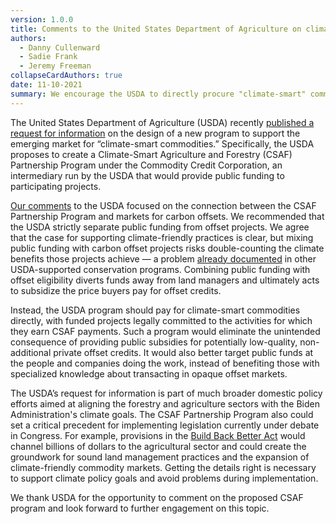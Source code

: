 ```yaml
---
version: 1.0.0
title: Comments to the United States Department of Agriculture on climate-smart commodity markets
authors:
  - Danny Cullenward
  - Sadie Frank
  - Jeremy Freeman
collapseCardAuthors: true
date: 11-10-2021
summary: We encourage the USDA to directly procure "climate-smart" commodities instead of subsidizing carbon offsets.
---
```


The United States Department of Agriculture (USDA) recently [published a request for information](https://www.federalregister.gov/documents/2021/09/30/2021-21368/climate-smart-agriculture-and-forestry-partnership-program) on the design of a new program to support the emerging market for “climate-smart commodities.” Specifically, the USDA proposes to create a Climate-Smart Agriculture and Forestry (CSAF) Partnership Program under the Commodity Credit Corporation, an intermediary run by the USDA that would provide public funding to participating projects.

[Our comments](https://files.carbonplan.org/USDA-CSAF-Comment-Letter-11-01-21.pdf) to the USDA focused on the connection between the CSAF Partnership Program and markets for carbon offsets. We recommended that the USDA strictly separate public funding from offset projects. We agree that the case for supporting climate-friendly practices is clear, but mixing public funding with carbon offset projects risks double-counting the climate benefits those projects achieve — a problem [already documented](https://www.bloomberg.com/news/features/2020-12-17/the-real-trees-delivering-fake-climate-progress-for-corporate-america) in other USDA-supported conservation programs. Combining public funding with offset eligibility diverts funds away from land managers and ultimately acts to subsidize the price buyers pay for offset credits.

Instead, the USDA program should pay for climate-smart commodities directly, with funded projects legally committed to the activities for which they earn CSAF payments. Such a program would eliminate the unintended consequence of providing public subsidies for potentially low-quality, non-additional private offset credits. It would also better target public funds at the people and companies doing the work, instead of benefiting those with specialized knowledge about transacting in opaque offset markets.

The USDA’s request for information is part of much broader domestic policy efforts aimed at aligning the forestry and agriculture sectors with the Biden Administration's climate goals. The CSAF Partnership Program also could set a critical precedent for implementing legislation currently under debate in Congress. For example, provisions in the [Build Back Better Act](https://agriculture.house.gov/uploadedfiles/house_agriculture_build_back_better_act_provisions_.pdf) would channel billions of dollars to the agricultural sector and could create the groundwork for sound land management practices and the expansion of climate-friendly commodity markets. Getting the details right is necessary to support climate policy goals and avoid problems during implementation.

We thank USDA for the opportunity to comment on the proposed CSAF program and look forward to further engagement on this topic.
